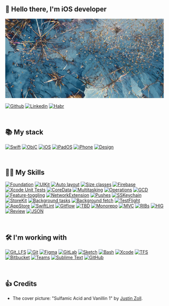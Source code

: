 ## 👋 Hello there, I'm iOS developer

[![MasterHead](https://raw.githubusercontent.com/elena-lemeshko/elena-lemeshko/main/Assets/Backgrounds/Sulfamic_Acid_and_Vanillin_1.jpeg)](https://github.com/elena-lemeshko/)

[![Github](https://img.shields.io/badge/-Gist_Github-000?style=flat&logo=Github&logoColor=white)](https://gist.github.com/elena-lemeshko)
[![Linkedin](https://img.shields.io/badge/-LinkedIn-blue?style=flat&logo=Linkedin&logoColor=white)](https://www.linkedin.com/in/elena-lemeshko-558836a2/)
[![Habr](https://img.shields.io/badge/-Career_Habr-000?style=flat&logo=habr&logoColor=white)](https://www.linkedin.com/in/elena-lemeshko-558836a2/)

&nbsp;

## 📚 My stack

[![Swift](https://img.shields.io/badge/Language-Swift_v.2+-brightgreen.svg)]()
[![ObjC](https://img.shields.io/badge/Language-Objective--C-brightgreen.svg)]()
[![iOS](https://img.shields.io/badge/OS-iOS_v.6+-brightgreen.svg)]()
[![iPadOS](https://img.shields.io/badge/OS-iPadOS_v.13+-brightgreen.svg)]()
[![iPhone](https://img.shields.io/badge/Devices-iPhone/iPod/iPad-brightgreen.svg)]()
[![Design](https://img.shields.io/badge/Design-Universal_application-brightgreen.svg)]()

&nbsp;

## 👩‍💻 My Skills

[![Foundation](https://img.shields.io/badge/Foundation-firebrick.svg?style=flat)]()
[![UIKit](https://img.shields.io/badge/UIKit-%23FF0000.svg?style=flat)]()
[![Auto layout](https://img.shields.io/badge/Auto_layout-lightcoral.svg?style=flat)]()
[![Size classes](https://img.shields.io/badge/Size_classes-orange.svg?style=flat)]()
[![Firebase](https://img.shields.io/badge/Firebase-%23FFCA28.svg?style=flat&logo=firebase&logoColor=white)]()
[![Xcode Unit Tests](https://img.shields.io/badge/Xcode_Unit_Tests-%23FFD700.svg?style=flat)]()
[![CoreData](https://img.shields.io/badge/Core_Data-%23FFFF00.svg?style=flat)]()
[![Multitasking](https://img.shields.io/badge/Multitasking-ivory.svg?style=flat)]()
[![Operations](https://img.shields.io/badge/Operations-honeydew.svg?style=flat)]()
[![GCD](https://img.shields.io/badge/GCD-green.svg?style=flat)]()
[![Feature-toggling](https://img.shields.io/badge/Feature--toggling-brightgreen.svg?style=flat)]()
[![NetworkExtension](https://img.shields.io/badge/Network_Extension-seagreen.svg?style=flat)]()
[![Pushes](https://img.shields.io/badge/Local&Remote_Push_Notifications-teal.svg?style=flat)]()
[![SSKeychain](https://img.shields.io/badge/SSKeychain-aquamarine.svg?style=flat)]()
[![StoreKit](https://img.shields.io/badge/StoreKit-cyan.svg?style=flat)]()
[![Background tasks](https://img.shields.io/badge/Background_tasks-deepskyblue.svg?style=flat)]()
[![Background fetch](https://img.shields.io/badge/Background_fetch-skyblue.svg?style=flat)]()
[![TestFlight](https://img.shields.io/badge/TestFlight-%2356AFF2.svg?style=flat)]()
[![AppStore](https://img.shields.io/badge/App_Store_Connect-%230D96F6?style=flat&logo=app-store&logoColor=white)]()
[![SwiftLint](https://img.shields.io/badge/SwiftLint-blue.svg?style=flat)]()
[![Gitflow](https://img.shields.io/badge/Gitflow-royalblue.svg?style=flat)]()
[![TBD](https://img.shields.io/badge/Trunk--based_development-navy.svg?style=flat)]()
[![Monorepo](https://img.shields.io/badge/Monorepo-indigo.svg?style=flat)]()
[![MVC](https://img.shields.io/badge/MVC-purple.svg?style=flat)]()
[![RIBs](https://img.shields.io/badge/RIBs-darkviolet.svg?style=flat)]()
[![HIG](https://img.shields.io/badge/Human_Interface_Guidelines-darkgray.svg?style=flat)]()
[![Review](https://img.shields.io/badge/AppStore_Review_Guidelines-slategray.svg?style=flat)]()
[![JSON](https://img.shields.io/badge/JSON-000.svg?style=flat&logo=json)]()


&nbsp;

## 🛠️ I'm working with

[![Git_LFS](https://img.shields.io/badge/Git_LFS-%23F64935.svg?style=flat&logo=gitlfs&logoColor=white)]()
[![Git](https://img.shields.io/badge/Git-%23F05032.svg?style=flat&logo=git&logoColor=white)]()
[![Figma](https://img.shields.io/badge/Figma-%23F24E1E.svg?style=flat&logo=figma&logoColor=white)]()
[![GitLab](https://img.shields.io/badge/GitLab-%23FCA121.svg?style=flat&logo=gitlab&logoColor=white)]()
[![Sketch](https://img.shields.io/badge/Sketch-%23F7B500.svg?style=flat&logo=sketch&logoColor=white)]()
[![Bash](https://img.shields.io/badge/Bash-%234EAA25.svg?style=flat&logo=gnu-bash&logoColor=white)]()
[![Xcode](https://img.shields.io/badge/Xcode-%23147EFB?style=flat&logo=Xcode&logoColor=white)]()
[![TFS](https://img.shields.io/badge/Team_Foundation_Server-%230078D7.svg?style=flat&logo=azure-devops&logoColor=white)]()
[![Bitbucket](https://img.shields.io/badge/Bitbucket-%230052CC.svg?style=flat&logo=bitbucket&logoColor=white)]()
[![Teams](https://img.shields.io/badge/Microsoft_Teams-%236264A7.svg?style=flat&logo=microsoft-teams&logoColor=white)]()
[![Sublime Text](https://img.shields.io/badge/Sublime_text-%235C5C5C.svg?style=flat&logo=sublime-text&logoColor=important)]()
[![GitHub](https://img.shields.io/badge/GitHub-%23181717.svg?style=flat&logo=github&logoColor=white)]()

&nbsp;

## 👍 Credits

- The cover picture: "Sulfamic Acid and Vanillin 1" by [Justin Zoll](http://www.justinzoll.com/).
